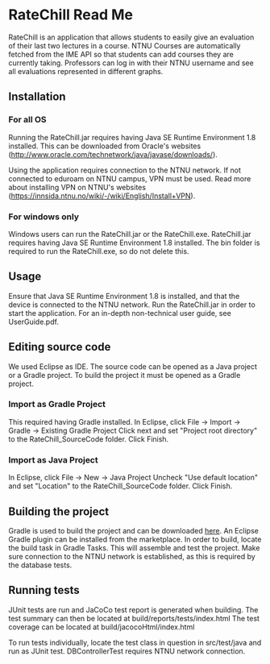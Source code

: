 # RateChill Read Me

RateChill is an application that allows students to easily give an 
evaluation of their last two lectures in a course. NTNU Courses are 
automatically fetched from the IME API so that students can add courses 
they are currently taking. Professors can log in with their NTNU username 
and see all evaluations represented in different graphs.


## Installation

### For all OS
Running the RateChill.jar requires having Java SE Runtime Environment 1.8
installed. This can be downloaded from Oracle's websites
(http://www.oracle.com/technetwork/java/javase/downloads/).

Using the application requires connection to the NTNU network.
If not connected to eduroam on NTNU campus, VPN must be used. 
Read more about installing VPN on NTNU's websites
(https://innsida.ntnu.no/wiki/-/wiki/English/Install+VPN).

### For windows only
Windows users can run the RateChill.jar or the RateChill.exe. RateChill.jar
requires having Java SE Runtime Environment 1.8 installed. The bin
folder is required to run the RateChill.exe, so do not delete this.


## Usage
Ensure that Java SE Runtime Environment 1.8 is installed, and that the
device is connected to the NTNU network. 
Run the RateChill.jar in order to start the application.
For an in-depth non-technical user guide, see UserGuide.pdf.


## Editing source code
We used Eclipse as IDE. The source code can be opened as a Java project
or a Gradle project. To build the project it must be opened as a Gradle
project.

### Import as Gradle Project
This required having Gradle installed.
In Eclipse, click
	File -> Import -> Gradle -> Existing Gradle Project
Click next and set "Project root directory"
to the RateChill_SourceCode folder. Click Finish. 

### Import as Java Project
In Eclipse, click
	File -> New -> Java Project
Uncheck "Use default location" and set "Location" to the RateChill_SourceCode
folder. Click Finish.


## Building the project
Gradle is used to build the project and can be downloaded 
[here](https://gradle.org/install).
An Eclipse Gradle plugin can be installed from the marketplace.
In order to build, locate the build task in Gradle Tasks.
This will assemble and test the project. Make sure connection to the 
NTNU network is established, as this is required by the database tests. 


## Running tests
JUnit tests are run and JaCoCo test report is generated when building.
The test summary can then be located at build/reports/tests/index.html
The test coverage can be located at build/jacocoHtml/index.html

To run tests individually, locate the test class in question in
src/test/java and run as JUnit test.
DBControllerTest requires NTNU network connection.

